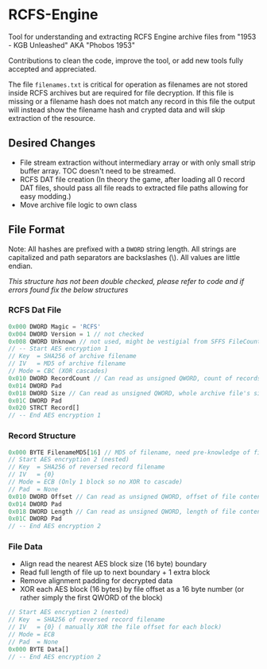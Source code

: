 # RCFS-Engine
Tool for understanding and extracting RCFS Engine archive files from "1953 - KGB Unleashed" AKA "Phobos 1953"

Contributions to clean the code, improve the tool, or add new tools fully accepted and appreciated.

The file `filenames.txt` is critical for operation as filenames are not stored inside RCFS archives but are required for file decryption.
If this file is missing or a filename hash does not match any record in this file the output will instead show the filename hash and crypted data and will skip extraction of the resource.

## Desired Changes
* File stream extraction without intermediary array or with only small strip buffer array. TOC doesn't need to be streamed.
* RCFS DAT file creation (In theory the game, after loading all 0 record DAT files, should pass all file reads to extracted file paths allowing for easy modding.)
* Move archive file logic to own class

## File Format
Note: All hashes are prefixed with a `DWORD` string length.
All strings are capitalized and path separators are backslashes (\\).
All values are little endian.

*This structure has not been double checked, please refer to code and if errors found fix the below structures*

### RCFS Dat File
```js
0x000 DWORD Magic = 'RCFS'
0x004 DWORD Version = 1 // not checked
0x008 QWORD Unknown // not used, might be vestigial from SFFS FileCount
// -- Start AES encryption 1
// Key  = SHA256 of archive filename
// IV   = MD5 of archive filename
// Mode = CBC (XOR cascades)
0x010 DWORD RecordCount // Can read as unsigned QWORD, count of records
0x014 DWORD Pad
0x018 DWORD Size // Can read as unsigned QWORD, whole archive file's size
0x01C DWORD Pad
0x020 STRCT Record[]
// -- End AES encryption 1
```

### Record Structure
```js
0x000 BYTE FilenameMD5[16] // MD5 of filename, need pre-knowledge of filenames to match
// Start AES encryption 2 (nested)
// Key  = SHA256 of reversed record filename
// IV   = {0}
// Mode = ECB (Only 1 block so no XOR to cascade)
// Pad  = None
0x010 DWORD Offset // Can read as unsigned QWORD, offset of file contents start
0x014 DWORD Pad
0x018 DWORD Length // Can read as unsigned QWORD, length of file contents
0x01C DWORD Pad
// -- End AES encryption 2
```

### File Data
* Align read the nearest AES block size (16 byte) boundary
* Read full length of file up to next boundary + 1 extra block
* Remove alignment padding for decrypted data
* XOR each AES block (16 bytes) by file offset as a 16 byte number (or rather simply the first QWORD of the block)
```js
// Start AES encryption 2 (nested)
// Key  = SHA256 of reversed record filename
// IV   = {0} ( manually XOR the file offset for each block)
// Mode = ECB
// Pad  = None
0x000 BYTE Data[]
// -- End AES encryption 2
```